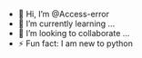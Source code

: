 - 👋 Hi, I’m @Access-error
- 🌱 I’m currently learning ...
- 💞️ I’m looking to collaborate ...
- ⚡ Fun fact: I am new to python

<!---
Access-error/Access-error is a ✨ special ✨ repository because its `README.md` (this file) appears on your GitHub profile.
You can click the Preview link to take a look at your changes.
--->
